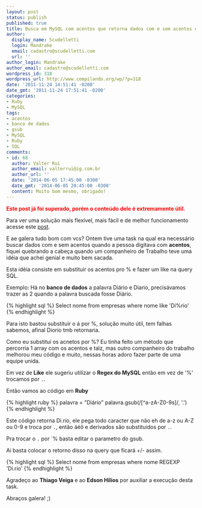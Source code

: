 ```yaml
---
layout: post
status: publish
published: true
title: Busca em MySQL com acentos que retorna dados com e sem acentos com Ruby
author:
  display_name: Scudelletti
  login: Mandrake
  email: cadastro@scudelletti.com
  url: ''
author_login: Mandrake
author_email: cadastro@scudelletti.com
wordpress_id: 318
wordpress_url: http://www.compilando.org/wp/?p=318
date: '2011-11-24 14:51:41 -0200'
date_gmt: '2011-11-24 17:51:41 -0200'
categories:
- Ruby
- MySQL
tags:
- acentos
- banco de dados
- gsub
- MySQL
- Ruby
- SQL
comments:
- id: 68
  author: Valter Rui
  author_email: valterrui@ig.com.br
  author_url: ''
  date: '2014-06-05 17:45:00 -0300'
  date_gmt: '2014-06-05 20:45:00 -0300'
  content: Muito bom mesmo, obrigado!
---
```

**<span style="color: #ff0000;">Este post já foi superado, porém o conteúdo dele é extremamente útil.</span>**

Para ver uma solução mais flexível, mais fácil e de melhor funcionamento acesse este [post](/outros/programação/mysql/2011/11/28/busca-sql-ignorando-acentuacao-mysql.html).

E ae galera tudo bom com vcs?
Ontem tive uma task na qual era necessário buscar dados com e sem acentos quando a pessoa digitava com **acentos**, fiquei quebrando a cabeça quando um companheiro de Trabalho teve uma idéia que achei genial e muito bem sacada.

Esta idéia consiste em substituir os acentos pro % e fazer um like na query SQL.

Exemplo: Há no **banco de dados** a palavra Diário e Diario, precisávamos trazer as 2 quando a palavra buscada fosse Diário.

{% highlight sql %}
Select nome from empresas where nome like 'Di%rio'
{% endhighlight %}

Para isto bastou substituir o á por %, solução muito útil, tem falhas sabemos, afinal Diorio tmb retornaria.

Como eu substituí os acnetos por %? Eu tinha feito um método que percorria 1 array com os acentos e talz, mas outro companheiro do trabalho melhorou meu código e muito, nessas horas adoro fazer parte de uma equipe unida.

Em vez de **Like** ele sugeriu utilizar o **Regex do MySQL** então em vez de '%' trocamos por `.`.

Então vamos ao código em **Ruby**

{% highlight ruby %}
palavra = "Diário"
palavra.gsub(/[^a-zA-Z0-9s]/, '.')
{% endhighlight %}

Este código retorna Di.rio, ele pega todo caracter que não eh de a-z ou A-Z ou 0-9 e troca por `.`, então áéô e derivados são substituidos por `.`.

Pra trocar o `.` por `% basta editar o parametro do gsub.

Ai basta colocar o retorno disso na query que ficará +/- assim.

{% highlight sql %}
Select nome from empresas where nome REGEXP 'Di.rio'
{% endhighlight %}

Agradeço ao **Thiago Veiga** e ao **Edson Hilios** por auxiliar a execução desta task.

Abraços galera! ;)
